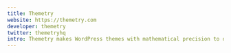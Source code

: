 ```yaml
---
title: Themetry
website: https://themetry.com
developer: themetry
twitter: themetryhq
intro: Themetry makes WordPress themes with mathematical precision to detail.
---
```

